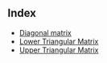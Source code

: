 ## Index

* [Diagonal matrix](./Diagonal_Matrix.md)
* [Lower Triangular Matrix](./Lower_Triangular.md)
* [Upper Triangular Matrix](./upper_triangular_matrix.md)

